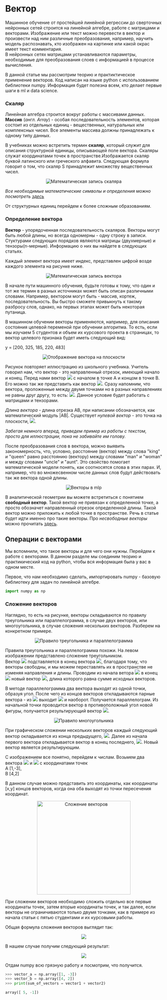 <h1>Вектор</h1>  

Машинное обучение от простейшей линейной регрессии до сверточных нейронных сетей строится на линейной алгебре, работе с матрицами и векторами. 
Изображение или текст можно перевести в вектор и произвести над ним различные преобразования, например, научить модель распознавать, кто изображен на картинке или какой окрас имеет текст комментария.  
В нейронных сетях матрицами устанавливаются параметры, необходимые для преобразования слоев с информацией в процессе вычисления.

В данной статье мы рассмотрим теорию и практиктическое применение векторов. Код написан на языке python с использованием библиотеки numpy.
Информация будет полезна всем, кто делает первые шаги в ml и data science.

<h3>Скаляр</h3>   

Линейная алгебра строится вокруг работы с массивами данных. 
**Массив** (*англ. Array*) - особая последовательность элементов, которая состоит из отдельных единиц - вещественных, натуральных или комплексных чисел. Все элементы массива должны принадлежать к одному типу данных.  

В учебниках можно встретить термин **скаляр**, который служит для описания структурной единицы, описывающей поле вектора. Скаляры служат координатами точек в пространстве.Изображается скаляр буквой латинского или греческого алфавита. Следующая формула говорит о том, что скаляр S принадлежит множеству вещественных чисел. 

<p align="center">
   <img src = https://s3.tproger.ru/uploads/2019/07/image-7.png title='Математическая запись скаляра'>
</p>

*Все необходимые математические символы и определения можно посмотреть [здесь](https://ru.wikipedia.org/wiki/%D0%A2%D0%B0%D0%B1%D0%BB%D0%B8%D1%86%D0%B0_%D0%BC%D0%B0%D1%82%D0%B5%D0%BC%D0%B0%D1%82%D0%B8%D1%87%D0%B5%D1%81%D0%BA%D0%B8%D1%85_%D1%81%D0%B8%D0%BC%D0%B2%D0%BE%D0%BB%D0%BE%D0%B2)*

От структурных единиц перейдем к более сложным образованиям.


<h3>Определение вектора</h3> 

**Вектор** - упорядоченная последовательность скаляров. Векторы могут быть любой длины, но всегда одномерны - одну строку в записи. Стуктурами следующих порядков являются матрицы (двухмерные) и тензоры(n-мерные). Информацию о них вы найдете в следующих статьях.

Каждый элемент вектора имеет индекс, представлен цифрой возде каждого элемента на рисунке ниже. 

<p align="center">
  <img src="https://s3.tproger.ru/uploads/2019/07/image-8.png" title='Математическая запись вектора'>
</p>

В начале пути машинного обучения, будьте готовы к тому, что один и тот же термин в разных источниках может быть описан различными словами. 
Например, вектором могут быть - массив, кортеж, последовательность. Вы быстро сможете привыкнуть к такому разбросу слов, однако, на первых этапах может быть некоторая путаница.

В машинном обучении векторы применяются, например, для описания состояния целевой переменой при обучении алгоритма. 
То есть, если мы изучаем 5 студентов и объем их курсового проекта в страницах, то вектор целевого признака будет иметь следующий вид:

y = [200, 325, 185, 220, 483]  

<p align="center">
  <img src="https://upload.wikimedia.org/wikipedia/commons/thumb/8/83/VectorAB.svg/300px-VectorAB.svg.png" title='Отображение вектора на плоскости'>
</p>

Рисунок повторяет иллюстрацию из школьного учебника. Учитель говорил нам, что вектор - это направленный отрезок, имеющий начало и конец. 
Перед нами вектор  <img src="https://latex.codecogs.com/gif.latex?\vec{a}"> с началом в точке A и концом в точке B. Его можно так же представить как вектор <img src="https://latex.codecogs.com/gif.latex?\vec{AB}">. Сразу напомним, что вектора, проложенные между двумя точками но в разных направлениях не равны друг другу, то есть:  <img src="https://latex.codecogs.com/gif.latex?\vec{AB}\neq\vec{BA}">. Данное условие будет работать с матрицами и тензорами.  

*Длина вектора* - длина отрезка AB, при написании обозначается, как математический модуль |AB|. 
Существует *нулевой вектор* - это точка на плоскости, <img src="https://latex.codecogs.com/gif.latex?\vec{0}=0">. 

*Забегая немного вперед, приведем пример из работы с текстом, просто для иллюстрации, пока не забивайте им голову.*

После преобразования слов в вектора, можно выявить закономерность, что, условно, расстояние (вектор) между слова "king" и "queen" равно расстоянию (вектору) между словами "man" и "woman" и между словами "uncle" и "aunt". Это свойство помогает математической модели понять, как соотносятся слова в этих парах. И, например, что во множесвенном числе данных слов будут действовать так же вектора одной длины.

<p align="center">
   <img src = https://hsto.org/getpro/habr/post_images/9dd/1dc/5ea/9dd1dc5eabaa9a645a12a0a272dd5769.png title='Векторы в mlp'>
</p>

В аналитической геометрии вы можете встретиться с понятием **свободный вектор**. Такой вектор не привязан к определенной точке, а просто обозначет направленный отрезок определенной длины. Такой вектор можно приложить к любой точке в пространстве. Речь в статье будет идти именно про такие векторы. Про *несвободные векторы* можно прочитать [здесь](http://mathprofi.ru/teoriya_polya.html).

<h2>Операции с векторами</h2>

Мы вспомнили, что такое векторы и для чего они нужны. Перейдем к работе с векторами. В данном разделе мы соединим теорию и практикический код на python, чтобы вся информация была у вас в одном месте.

Первое, что нам необходимо сделать, импортировать numpy - базовую библиотеку для задач по линейной алгебре. 

```python
import numpy as np
```
<h3>Сложение векторов</h3>

Наглядно, то есть на рисунке, векторы складываются по правилу треугольника или параллелограмма, в случае двух векторов, или многоугольника, в случае сложения нескольких векторов. Разберем на конкретном примере.

<p align="center">
   <img src= https://i.ibb.co/18mgsjM/vec-vec-addition.jpg title='Правило треугольника и параллелограмма'>
</p>

Правила треугольника и параллелограмма похожи. 
На левом изображении представлено сложение треугольником.  
Вектор <img src="https://latex.codecogs.com/gif.latex?\vec{b}"> подставляется в конец вектора <img src="https://latex.codecogs.com/gif.latex?\vec{a}">, благодаря тому, что векторы свободны, и мы можем переставлять их в пространстве не изменяя направления и длины. Проводим из начала ветора <img src="https://latex.codecogs.com/gif.latex?\vec{a}"> в конец <img src="https://latex.codecogs.com/gif.latex?\vec{b}">  новый вектор <img src="https://latex.codecogs.com/gif.latex?\vec{c}">, длина которого равна сумме исходных векторов.  

В методе параллелограмма два вектора выходят из одной точки, образуя угол. После чего из концов векторов откладываются парные вектора - из <img src="https://latex.codecogs.com/gif.latex?\vec{a}"> выходит <img src="https://latex.codecogs.com/gif.latex?\vec{b}"> и наоборот. Получается параллелограм. Из начальной точки проводится вектор в противоположный угол новой фигуры, получается результирующий вектор <img src="https://latex.codecogs.com/gif.latex?\vec{c}">. 

<p align="center">
   <img src="https://i.ibb.co/dWjZ6pV/vec-vec-addition-multi.jpg" title='Правило многоугольника'>
</p>

При графическом сложении нескольких векторов каждый следующий вектор окладывается из конца предыдущего, <img src="https://latex.codecogs.com/gif.latex?\vec{a}_{2}\dots\vec{a}_6">. Далее из начала первого вектора откладывается вектор в конец последнего, <img src="https://latex.codecogs.com/gif.latex?\vec{c}">. Новый вектор является результирующим.

С изображением все понятно, перейдем к числам. Возьмем два вектора <img src="https://latex.codecogs.com/gif.latex?\vec{a}"> и <img src="https://latex.codecogs.com/gif.latex?\vec{b}"> c координатами точек   
А [1,-3],   
B [4,2]   

В данном случае можно представить это координаты, как координаты [x,y] концов векторов, когда она оба выходят из точки пересечения координат.

<p align="center">
   <img src="https://i.ibb.co/wJcLPQd/vec-vec-addition-jup.jpg" title='Сложение векторов'  height=300>
</p>

При сложении векторов необходимо сложить отдельно все первые координаты точек, затем вторые координаты точек, и так далее, если векторы не ограничиваются только двумя точками, как в примере из начала статьи с пятью студентами и их курсовыми работы.

Общая формула сложения векторов выглядит так:

<p align="center">
   <img src="https://latex.codecogs.com/gif.latex?\vec{a}+\vec{b}=(a_{1}+b_{1},a_{2}+b_{2},a_{3}+b_{3})" >
</p>

В нашем случае получим следующий результат:

<p align="center">
   <img src="https://latex.codecogs.com/gif.latex?\vec{a}+\vec{b}=(1+2,\,-3+2)=(5,\,-1)">
</p>

Отдам numpy всю грязную работу и посмотрим, что получится.   

```python
>>> vector_a = np.array([1, -3])
>>> vector_b = np.array([4, 2])
>>> print(sum_of_vectors = vector1 + vector2)

array([ 5, -1])
```
